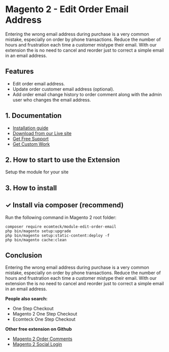 # Magento 2 - Edit Order Email Address
Entering the wrong email address during purchase is a very common mistake, especially on order by phone transactions. Reduce the number of hours and frustration each time a customer mistype their email. With our extension the is no need to cancel and reorder just to correct a simple email in an email address.

## Features
- Edit order email address.
- Update order customer email address (optional).
- Add order email change history to order comment along with the admin user who changes the email address.


## 1. Documentation

- [Installation guide](https://ecomteck.com/magento-2-tutorials/install-magento-2-extension/)
- [Download from our Live site](https://ecomteck.com/downloads/magento-2-edit-order-email-address/)
- [Get Free Support](https://ecomteck.com/ask-question/)
- [Get Custom Work](https://ecomteck.com/contact)

## 2. How to start to use the Extension

Setup the module for your site

## 3. How to install


## ✓ Install via composer (recommend)
Run the following command in Magento 2 root folder:

```
composer require ecomteck/module-edit-order-email
php bin/magento setup:upgrade
php bin/magento setup:static-content:deploy -f
php bin/magento cache:clean
```

## Conclusion

Entering the wrong email address during purchase is a very common mistake, especially on order by phone transactions. Reduce the number of hours and frustration each time a customer mistype their email. With our extension the is no need to cancel and reorder just to correct a simple email in an email address.

**People also search:**
- One Step Checkout
- Magento 2 One Step Checkout
- Ecomteck One Step Checkout

**Other free extension on Github**
- [Magento 2 Order Comments](https://github.com/ecomteck/magento2-order-comments)
- [Magento 2 Social Login](https://github.com/ecomteck/magento-2-social-login)

